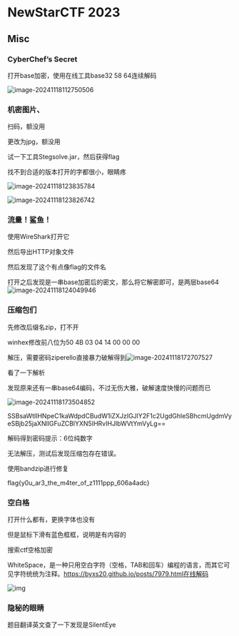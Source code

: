 # NewStarCTF 2023

## Misc



### CyberChef’s Secret

打开base加密，使用在线工具base32 58 64连续解码

![image-20241118112750506](C:\Users\33027\AppData\Roaming\Typora\typora-user-images\image-20241118112750506.png)

### 机密图片、

扫码，额没用

更改为jpg，额没用

试一下工具Stegsolve.jar，然后获得flag

找不到合适的版本打开的字都很小，眼睛疼

![image-20241118123835784](C:\Users\33027\AppData\Roaming\Typora\typora-user-images\image-20241118123835784.png)

![image-20241118123826742](C:\Users\33027\AppData\Roaming\Typora\typora-user-images\image-20241118123826742.png)

### 流量！鲨鱼！

使用WireShark打开它

然后导出HTTP对象文件

然后发现了这个有点像flag的文件名

打开之后发现是一串base加密后的密文，那么将它解密即可，是两层base64![image-20241118124049946](C:\Users\33027\AppData\Roaming\Typora\typora-user-images\image-20241118124049946.png)

### 压缩包们

先修改后缀名zip，打不开

winhex修改前八位为50 4B 03 04 14 00 00 00

解压，需要密码ziperello直接暴力破解得到![image-20241118172707527](C:\Users\33027\AppData\Roaming\Typora\typora-user-images\image-20241118172707527.png)

看了一下解析

发现原来还有一串base64编码，不过无伤大雅，破解速度快慢的问题而已

![image-20241118173504852](C:\Users\33027\AppData\Roaming\Typora\typora-user-images\image-20241118173504852.png)

SSBsaWtlIHNpeC1kaWdpdCBudW1iZXJzIGJlY2F1c2UgdGhleSBhcmUgdmVyeSBjb25jaXNlIGFuZCBlYXN5IHRvIHJlbWVtYmVyLg==

解码得到密码提示：6位纯数字

无法解压，测试后发现压缩包存在错误。

使用bandzip进行修复

flag{y0u_ar3_the_m4ter_of_z1111ppp_606a4adc}

### 空白格

打开什么都有，更换字体也没有

但是鼠标下滑有蓝色框框，说明是有内容的

搜索ctf空格加密

WhiteSpace，是一种只用空白字符（空格，TAB和回车）编程的语言，而其它可见字符统统为注释。https://byxs20.github.io/posts/7979.html在线解码

![img](file:///C:/Users/33027/Pictures/Screenshots/屏幕截图%202024-11-17%20203851.png)

### 隐秘的眼睛

题目翻译英文查了一下发现是SilentEye 